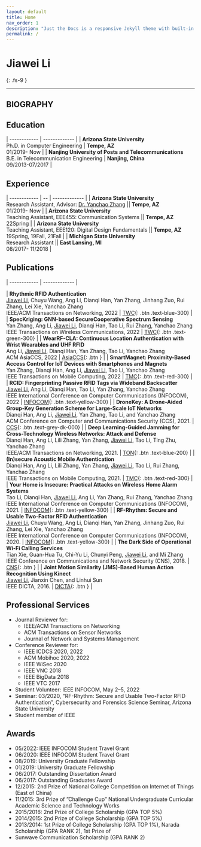 ```yaml
---
layout: default
title: Home
nav_order: 1
description: "Just the Docs is a responsive Jekyll theme with built-in search that is easily customizable and hosted on GitHub Pages."
permalink: /
---
```


# Jiawei Li

{: .fs-9 }

---

## BIOGRAPHY

## Education

<style>
td, th {
   border: none!important;
}
</style>
| ------------ | ------------- |
| **Arizona State University** <br /> Ph.D. in Computer Engineering | **Tempe, AZ** <br /> 01/2019- Now |
| **Nanjing University of Posts and Telecommunications** <br /> B.E. in Telecommunication Engineering | **Nanjing, China** <br /> 09/2013-07/2017 |

## Experience

| ------------ | -- | ------------- |
| **Arizona State University** <br /> Research Assistant, Advisor: [Dr. Yanchao Zhang](https://web.asu.edu/cnsg/zhang) || **Tempe, AZ** <br /> 01/2019- Now |
| **Arizona State University** <br /> Teaching Assistant, EEE455: Communication Systems || **Tempe, AZ** <br /> 22Spring |
| **Arizona State University** <br /> Teaching Assistant, EEE120: Digital Design Fundamentals || **Tempe, AZ** <br /> 19Spring, 19Fall, 21Fall |
| **Michigan State University** <br /> Research Assistant || **East Lansing, MI** <br /> 08/2017- 11/2018 |

## Publications

<style>
td, th {
   border: none!important;
}
</style>
| ------------ | ------------- |

| **Rhythmic RFID Authentication**<br /> <u>Jiawei Li</u>, Chuyu Wang, Ang Li, Dianqi Han, Yan Zhang, Jinhang Zuo, Rui Zhang, Lei Xie, Yanchao Zhang<br /> IEEE/ACM Transactions on Networking, 2022 | [TWC](../docs/pdf/RhythLi22.pdf){: .btn .text-blue-300} |
| **SpecKriging: GNN-based SecureCooperative Spectrum Sensing**<br /> Yan Zhang, Ang Li, <u>Jiawei Li</u>, Dianqi Han, Tao Li, Rui Zhang, Yanchao Zhang<br /> IEEE Transactions on Wireless Communications, 2022 | [TWC](../docs/pdf/SpeckZhang22.pdf){: .btn .text-green-300} |
| **WearRF-CLA: Continuous Location Authentication with Wrist Wearables and UHF RFID** <br /> Ang Li, <u>Jiawei Li</u>, Dianqi Han, Yan Zhang, Tao Li, Yanchao Zhang<br />  ACM AsiaCCS, 2022 | [AsiaCCS](../docs/pdf/WearrLi22.pdf){: .btn } |
| **SmartMagnet: Proximity-Based Access Control for IoT Devices with Smartphones and Magnets**<br /> Yan Zhang, Dianqi Han, Ang Li, <u>Jiawei Li</u>, Tao Li, Yanchao Zhang<br /> IEEE Transactions on Mobile Computing, 2022 | [TMC](../docs/pdf/SmartZhang22.pdf){: .btn .text-red-300} |
| **RCID: Fingerprinting Passive RFID Tags via Wideband Backscatter**<br /> <u>Jiawei Li</u>, Ang Li, Dianqi Han, Tao Li, Yan Zhang, Yanchao Zhang<br /> IEEE International Conference on Computer Communications (INFOCOM), 2022 | [INFOCOM](../docs/pdf/RcidLi22.pdf){: .btn .text-yellow-300} |
| **DroneKey: A Drone-Aided Group-Key Generation Scheme for Large-Scale IoT Networks**<br /> Dianqi Han, Ang Li, <u>Jiawei Li</u>, Yan Zhang, Tao Li, and Yanchao Zhang<br /> ACM Conference on Computer and Communications Security (CCS), 2021. | [CCS](../docs/pdf/DroneHan21.pdf){: .btn .text-grey-dk-000} |
| **Deep Learning-Guided Jamming for Cross-Technology Wireless Networks: Attack and Defense**<br /> Dianqi Han, Ang Li, Lili Zhang, Yan Zhang, <u>Jiawei Li</u>, Tao Li, Ting Zhu, Yanchao Zhang<br /> IEEE/ACM Transactions on Networking, 2021. | [TON](../docs/pdf/DeepHan21.pdf){: .btn .text-blue-200} |
| **(In)secure Acoustic Mobile Authentication**<br /> Dianqi Han, Ang Li, Lili Zhang, Yan Zhang, <u>Jiawei Li</u>, Tao Li, Rui Zhang, Yanchao Zhang<br /> IEEE Transactions on Mobile Computing, 2021. | [TMC](../docs/pdf/InHan21.pdf){: .btn .text-red-300} |
| **Your Home is Insecure: Practical Attacks on Wireless Home Alarm Systems**<br /> Tao Li, Dianqi Han, <u>Jiawei Li</u>, Ang Li, Yan Zhang, Rui Zhang, Yanchao Zhang<br /> IEEE International Conference on Computer Communications (INFOCOM), 2021. | [INFOCOM](../docs/pdf/YourLi21.pdf){: .btn .text-yellow-300} |
| **RF-Rhythm: Secure and Usable Two-Factor RFID Authentication**<br /> <u>Jiawei Li</u>, Chuyu Wang, Ang Li, Dianqi Han, Yan Zhang, Jinhang Zuo, Rui Zhang, Lei Xie, Yanchao Zhang<br /> IEEE International Conference on Computer Communications (INFOCOM), 2020. | [INFOCOM](../docs/pdf/RfLi20.pdf){: .btn .text-yellow-300} |
| **The Dark Side of Operational Wi-Fi Calling Services**<br /> Tian Xie, Guan-Hua Tu, Chi-Yu Li, Chunyi Peng, <u>Jiawei Li</u>, and Mi Zhang<br /> IEEE Conference on Communications and Network Security (CNS), 2018. | [CNS](../docs/pdf/DarkXie18.pdf){: .btn } |
| **Joint Motion Similarity (JMS)-Based Human Action Recognition Using Kinect**<br /> <u>Jiawei Li</u>, Jianxin Chen, and Linhui Sun<br /> IEEE DICTA, 2016. | [DICTA](../docs/pdf/JointLi16.pdf){: .btn } |

## Professional Services

- Journal Reviewer for:
  - IEEE/ACM Transactions on Networking
  - ACM Transactions on Sensor Networks
  - Journal of Network and Systems Management
- Conference Reviewer for:
  - IEEE ICDCS 2020, 2022
  - ACM Mobihoc 2020, 2022
  - IEEE WiSec 2020
  - IEEE VNC 2018
  - IEEE BigData 2018
  - IEEE VTC 2017
- Student Volunteer: IEEE INFOCOM, May 2–5, 2022
- Seminar: 03/2020, ”RF-Rhythm: Secure and Usable Two-Factor RFID Authentication”, Cybersecurity and Forensics Science Seminar, Arizona State University
- Student member of IEEE

## Awards

- 05/2022: IEEE INFOCOM Student Travel Grant
- 06/2020: IEEE INFOCOM Student Travel Grant
- 08/2019: University Graduate Fellowship
- 01/2019: University Graduate Fellowship
- 06/2017: Outstanding Dissertation Award
- 06/2017: Outstanding Graduates Award
- 12/2015: 2nd Prize of National College Competition on Internet of Things (East of China)
- 11/2015: 3rd Prize of ”Challenge Cup” National Undergraduate Curricular Academic Science and Technology Works
- 2015/2016: 2nd Prize of College Scholarship (GPA TOP 5%)
- 2014/2015: 2nd Prize of College Scholarship (GPA TOP 5%)
- 2013/2014: 1st Prize of College Scholarship (GPA TOP 1%), Narada Scholarship (GPA RANK 2), 1st Prize of
- Sunwave Communication Scholarship (GPA RANK 2)


<!-- <ul class="list-style-none">
{% for contributor in site.github.contributors %}
  <li class="d-inline-block mr-1">
     <a href="{{ contributor.html_url }}"><img src="{{ contributor.avatar_url }}" width="32" height="32" alt="{{ contributor.login }}"/></a>
  </li>
{% endfor %}
</ul> -->
